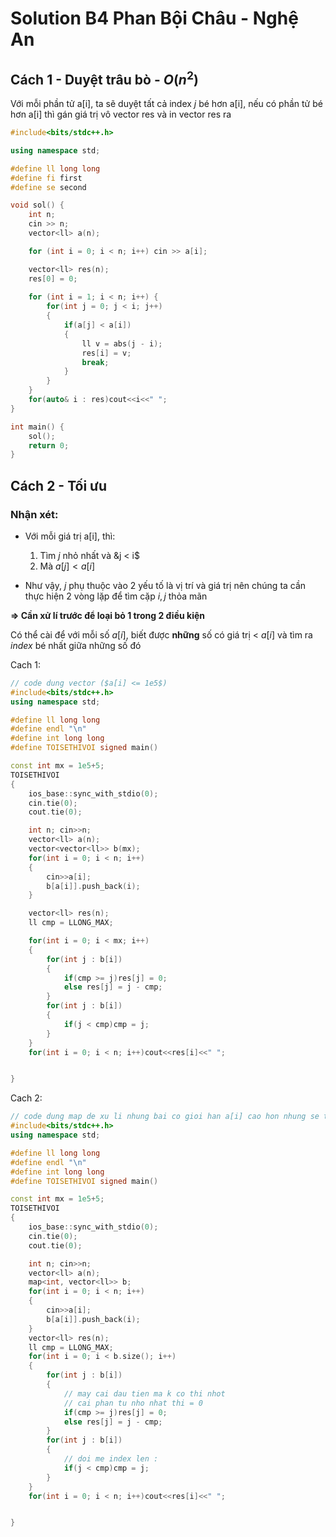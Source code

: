 # Solution B4 Phan Bội Châu - Nghệ An

## Cách 1 - Duyệt trâu bò - $O(n^2)$

Với mỗi phần tử a[i], ta sẽ duyệt tất cả index $j$ bé hơn a[i], nếu có phần tử bé hơn a[i] thì gán giá trị vô vector res và in vector res ra

``` cpp
#include<bits/stdc++.h>

using namespace std;

#define ll long long
#define fi first
#define se second

void sol() {
    int n;
    cin >> n;
    vector<ll> a(n);

    for (int i = 0; i < n; i++) cin >> a[i];

    vector<ll> res(n);
    res[0] = 0; 
       
    for (int i = 1; i < n; i++) {
        for(int j = 0; j < i; j++)
        {
            if(a[j] < a[i])
            {
                ll v = abs(j - i);
                res[i] = v;
                break;
            }
        }
    }
    for(auto& i : res)cout<<i<<" ";
}

int main() {
    sol();
    return 0;
}

```

## Cách 2 - Tối ưu 

### Nhận xét:
-   Với mỗi giá trị a[i], thì:
    
    1. Tìm $j$ nhỏ nhất và &j < i$
    2. Mà $a[j] < a[i]$
-   Như vậy, $j$ phụ thuộc vào 2 yếu tố là vị trí và giá trị nên chúng ta cần thực hiện 2 vòng lặp để tìm cặp $i,j$ thỏa mãn

**=> Cần xử lí trước để loại bỏ 1 trong 2 điều kiện**

Có thể cài để với mỗi số $a[i]$, biết được **những** số có giá trị < $a[i]$ và tìm ra $index$ bé nhất giữa những số đó

Cach 1:
```cpp
// code dung vector ($a[i] <= 1e5$)
#include<bits/stdc++.h>
using namespace std;

#define ll long long
#define endl "\n"
#define int long long
#define TOISETHIVOI signed main()

const int mx = 1e5+5;
TOISETHIVOI
{
    ios_base::sync_with_stdio(0);
    cin.tie(0);
    cout.tie(0);

    int n; cin>>n;
    vector<ll> a(n);
    vector<vector<ll>> b(mx);
    for(int i = 0; i < n; i++)
    {
        cin>>a[i];
        b[a[i]].push_back(i);
    }

    vector<ll> res(n);
    ll cmp = LLONG_MAX;

    for(int i = 0; i < mx; i++)
    {
        for(int j : b[i])
        {
            if(cmp >= j)res[j] = 0;
            else res[j] = j - cmp;
        }
        for(int j : b[i])
        {
            if(j < cmp)cmp = j;
        }
    }
    for(int i = 0; i < n; i++)cout<<res[i]<<" ";


}
```
Cach 2:
```cpp
// code dung map de xu li nhung bai co gioi han a[i] cao hon nhung se tang luon do phuc tap thoi gian logN
#include<bits/stdc++.h>
using namespace std;

#define ll long long
#define endl "\n"
#define int long long
#define TOISETHIVOI signed main()

const int mx = 1e5+5;
TOISETHIVOI
{
    ios_base::sync_with_stdio(0);
    cin.tie(0);
    cout.tie(0);

    int n; cin>>n;
    vector<ll> a(n);
    map<int, vector<ll>> b;
    for(int i = 0; i < n; i++)
    {
        cin>>a[i];
        b[a[i]].push_back(i);
    }
    vector<ll> res(n);
    ll cmp = LLONG_MAX;
    for(int i = 0; i < b.size(); i++)
    {
        for(int j : b[i])
        { 
            // may cai dau tien ma k co thi nhot
            // cai phan tu nho nhat thi = 0 
            if(cmp >= j)res[j] = 0;
            else res[j] = j - cmp;
        }
        for(int j : b[i])
        {
            // doi me index len :
            if(j < cmp)cmp = j;
        }
    }
    for(int i = 0; i < n; i++)cout<<res[i]<<" ";


}
```